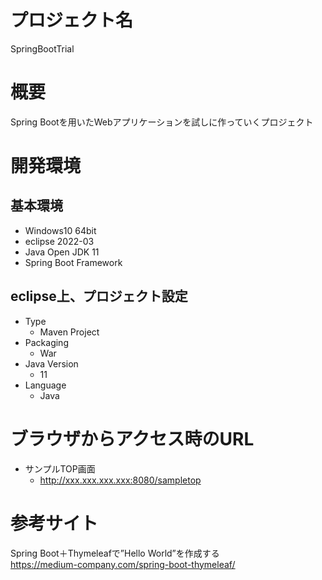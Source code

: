 # プロジェクト名
SpringBootTrial

# 概要
Spring Bootを用いたWebアプリケーションを試しに作っていくプロジェクト

# 開発環境

## 基本環境
* Windows10 64bit
* eclipse 2022-03
* Java Open JDK 11
* Spring Boot Framework

## eclipse上、プロジェクト設定
* Type
  * Maven Project
* Packaging
  * War
* Java Version
  * 11
* Language 
  * Java

# ブラウザからアクセス時のURL

* サンプルTOP画面
  * http://xxx.xxx.xxx.xxx:8080/sampletop

# 参考サイト
Spring Boot＋Thymeleafで”Hello World”を作成する  
https://medium-company.com/spring-boot-thymeleaf/
